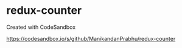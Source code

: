 # redux-counter
Created with CodeSandbox

https://codesandbox.io/s/github/ManikandanPrabhu/redux-counter


